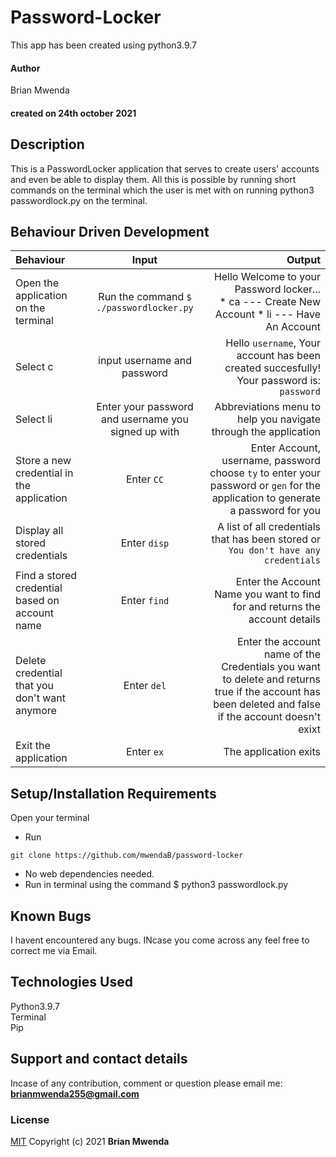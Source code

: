 # Password-Locker
This app has been created using python3.9.7
#### Author
Brian Mwenda 
#### created on 24th october 2021

## Description
This is a PasswordLocker application that serves to create users' accounts and even be able to display them. All this is possible by running short commands on the terminal which the user is met with on running python3 passwordlock.py on the terminal.

## Behaviour Driven Development
| Behaviour | Input | Output |
| :---------------- | :---------------: | ------------------: |
|Open the application on the terminal | Run the command ```$ ./passwordlocker.py```|Hello Welcome to your Password locker... <br>* ca ---  Create New Account * li ---  Have An Account |
|Select  c| input username and password| Hello ```username```, Your account has been created succesfully! Your password is: ```password```|
|Select li  | Enter your password and username you signed up with| Abbreviations menu to help you navigate through the application|
|Store a new credential in the application| Enter ```CC```|Enter Account, username, password<br>choose ```ty``` to enter your password or ```gen``` for the application to generate a password for you |
|Display all stored credentials | Enter ```disp```|A list of all credentials that has been stored or ```You don't have any credentials``` |
|Find a stored credential based on account name|Enter ```find```| Enter the Account Name you want to find for and returns the account details|
|Delete credential that you don't want anymore|Enter ```del```|Enter the account name of the Credentials you want to delete and returns true if the account has been deleted and false if the account doesn't exixt|
|Exit the application| Enter ```ex```| The application exits| 
## Setup/Installation Requirements
Open your terminal
* Run
```
git clone https://github.com/mwendaB/password-locker
```

* No web dependencies needed.
* Run in terminal using the command $ python3 passwordlock.py

## Known Bugs
I havent encountered any bugs.
INcase you come across any feel free to correct me via Email.

## Technologies Used
Python3.9.7<br>
Terminal<br>
Pip

## Support and contact details
Incase of any contribution, comment or question please email me:<br>
**brianmwenda255@gmail.com**

### License
[MIT](License)
Copyright (c) 2021 **Brian Mwenda**